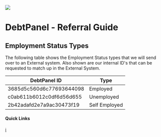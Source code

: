 ![](https://s3.eu-west-2.amazonaws.com/cdn.debtpanel.co.uk/images/green-white.jpg)

# DebtPanel - Referral Guide

## Employment Status Types

The following table shows the Employment Status types that we will send over to an External system. Also shown are our internal ID's that can be requested to match up in the External System.

DebtPanel ID | Type
--- | ---
3685d5c560d6c77693644098 | Employed
c0ab611b6012c0df6d56d655 | Unemployed
2b42adafd2e7a9ac30473f19 | Self Employed

#### Quick Links

[:information_source:](../readme.md)